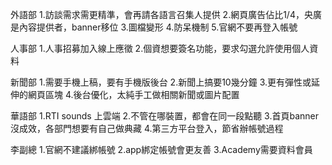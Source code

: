 外語部
  1.訪談需求需更精準，會再請各語言召集人提供
  2.網頁廣告佔比1/4，央廣是內容提供者，banner移位
  3.圖檔變形
  4.防呆機制
  5.官網不要再登入帳號

人事部
  1.人事招募加入線上應徵
  2.個資想要簽名功能，要求勾選允許使用個人資料

新聞部
  1.需要手機上稿，要有手機版後台
  2.新聞上搞要10幾分鐘
  3.更有彈性或延伸的網頁區塊
  4.後台優化，太純手工做相關新聞或圖片配置

華語部
  1.RTI sounds 上雲端
  2.不管在哪裝置，都會在同一段點聽
  3.首頁banner沒成效，各部門想要有自己做典藏
  4.第三方平台登入，節省辦帳號過程


李副總
  1.官網不建議綁帳號
  2.app綁定帳號會更友善
  3.Academy需要資料會員
